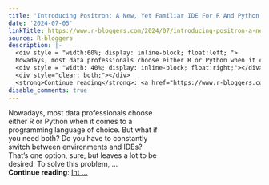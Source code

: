 ```yaml
---
title: 'Introducing Positron: A New, Yet Familiar IDE For R And Python'
date: '2024-07-05'
linkTitle: https://www.r-bloggers.com/2024/07/introducing-positron-a-new-yet-familiar-ide-for-r-and-python/
source: R-bloggers
description: |-
  <div style = "width:60%; display: inline-block; float:left; ">
  Nowadays, most data professionals choose either R or Python when it comes to a programming language of choice. But what if you need both? Do you have to constantly switch between environments and IDEs? That’s one option, sure, but leaves a lot to be desired. To solve this problem, ...</div>
  <div style = "width: 40%; display: inline-block; float:right;"></div>
  <div style="clear: both;"></div>
  <strong>Continue reading</strong>: <a href="https://www.r-bloggers.com/2024/07/introducing-positron-a-new-yet-familiar-ide-for-r-and-python/">Int ...
disable_comments: true
---
```

<div style = "width:60%; display: inline-block; float:left; ">
Nowadays, most data professionals choose either R or Python when it comes to a programming language of choice. But what if you need both? Do you have to constantly switch between environments and IDEs? That’s one option, sure, but leaves a lot to be desired. To solve this problem, ...</div>
<div style = "width: 40%; display: inline-block; float:right;"></div>
<div style="clear: both;"></div>
<strong>Continue reading</strong>: <a href="https://www.r-bloggers.com/2024/07/introducing-positron-a-new-yet-familiar-ide-for-r-and-python/">Int ...